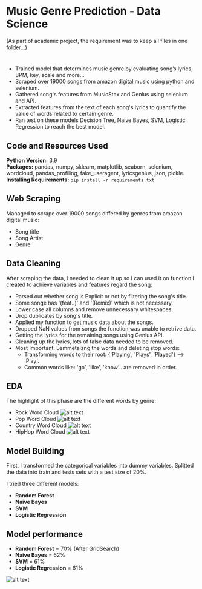 # Music Genre Prediction - Data Science
(As part of academic project, the requirement was to keep all files in one folder...)
# 
*  Trained model that determines music genre by evaluating song’s lyrics, BPM, key, scale and more...
*  Scraped over 19000 songs from amazon digital music using python and selenium.
*  Gathered song's features from MusicStax and Genius using selenium and API.
*  Extracted features from the text of each song's lyrics to quantify the value of words related to certain genre.
*  Ran test on these models Decision Tree, Naive Bayes, SVM, Logistic Regression to reach the best model.

## Code and Resources Used 
**Python Version:** 3.9  
**Packages:** pandas, numpy, sklearn, matplotlib, seaborn, selenium, wordcloud, pandas_profiling, fake_useragent, lyricsgenius, json, pickle.
**Installing Requirements:**  ```pip install -r requirements.txt```  

## Web Scraping
Managed to scrape over 19000 songs differed by genres from amazon digital music:
*	Song title
*	Song Artist
*	Genre

## Data Cleaning
After scraping the data, I needed to clean it up so I can used it on function I created to achieve variables and features regard the song:

* Parsed out whether song is Explicit or not by filtering the song's title.
* Some songe has '(feat..)' and '(Remix)' which is not necessary.
* Lower case all columns and remove unnecessary whitespaces.
* Drop duplicates by song's title.
* Applied my function to get music data about the songs.
* Dropped NaN values from songs the function was unable to retrive data.
* Getting the lyrics for the remaining songs using Genius API.
* Cleaning up the lyrics, lots of false data needed to be removed.
* Most Important. Lemmetaizng the words and deleting stop words:
    * Transforming words to their root: {'Playing', 'Plays', 'Played'} --> 'Play'.
    * Common words like: 'go', 'like', 'know'.. are removed in order.

## EDA
The highlight of this phase are the different words by genre: 

* Rock Word Cloud
![alt text](https://github.com/idanrk/Genre_Prediction_Data_Science/blob/main/rock_cloud.png "Rock Word Cloud")
* Pop Word Cloud
![alt text](https://github.com/idanrk/Genre_Prediction_Data_Science/blob/main/pop_cloud.png "Pop Word Cloud")
* Country Word Cloud
![alt text](https://github.com/idanrk/Genre_Prediction_Data_Science/blob/main/country_cloud.png "Country Word Cloud")
* HipHop Word Cloud
![alt text](https://github.com/idanrk/Genre_Prediction_Data_Science/blob/main/hiphop_cloud.png "HipHop Word Cloud")

## Model Building 

First, I transformed the categorical variables into dummy variables. 
Splitted the data into train and tests sets with a test size of 20%.   


I tried three different models:
*	**Random Forest**
*	**Naive Bayes**
*	**SVM** 
*	**Logistic Regression**

## Model performance
*	**Random Forest** = 70% (After GridSearch)
*	**Naive Bayes** = 62%
*	**SVM** = 61%
*	**Logistic Regression** = 61%

![alt text](https://github.com/idanrk/Genre_Prediction_Data_Science/blob/main/confusion_matrix.png "Confusion Matrix")
